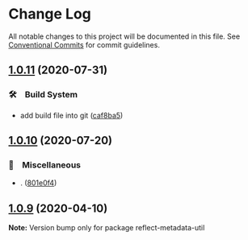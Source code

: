 # Change Log

All notable changes to this project will be documented in this file.
See [Conventional Commits](https://conventionalcommits.org) for commit guidelines.

## [1.0.11](https://github.com/bluelovers/ws-rest/compare/reflect-metadata-util@1.0.10...reflect-metadata-util@1.0.11) (2020-07-31)


### 🛠　Build System

* add build file into git ([caf8ba5](https://github.com/bluelovers/ws-rest/commit/caf8ba5fc11fb02b76fa845cff137922378d6e46))





## [1.0.10](https://github.com/bluelovers/ws-rest/compare/reflect-metadata-util@1.0.9...reflect-metadata-util@1.0.10) (2020-07-20)


### 🔖　Miscellaneous

* . ([801e0f4](https://github.com/bluelovers/ws-rest/commit/801e0f4ff7bd29c81e67934636f57e57d0d01c74))





## [1.0.9](https://github.com/bluelovers/ws-rest/compare/reflect-metadata-util@1.0.8...reflect-metadata-util@1.0.9) (2020-04-10)

**Note:** Version bump only for package reflect-metadata-util
